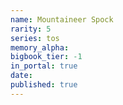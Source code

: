 ```yaml
---
name: Mountaineer Spock
rarity: 5
series: tos
memory_alpha:
bigbook_tier: -1
in_portal: true
date:
published: true
---
```



